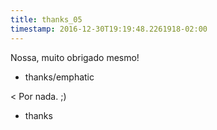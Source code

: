 ```yaml
---
title: thanks_05
timestamp: 2016-12-30T19:19:48.2261918-02:00
---
```


Nossa, muito obrigado mesmo!
* thanks/emphatic

< Por nada. ;)
* thanks
